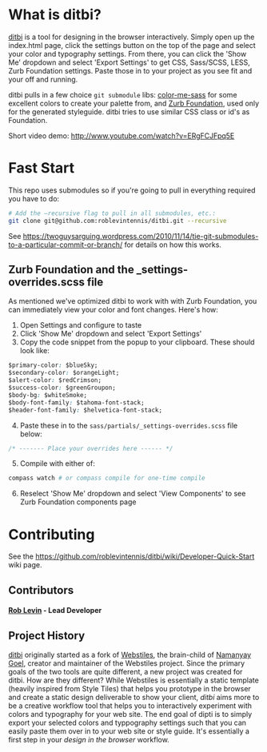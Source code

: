 # What is ditbi?

[ditbi][ditbi] is a tool for designing in the browser interactively. Simply open up the index.html page, click the settings button on the top of the page and select your color and typography settings. From there, you can click the 'Show Me' dropdown and select 'Export Settings' to get CSS, Sass/SCSS, LESS, Zurb Foundation settings. Paste those in to your project as you see fit and your off and running.

ditbi pulls in a few choice `git submodule` libs: [color-me-sass][color-me-sass] for some excellent colors to create your palette from, and [Zurb Foundation][foundation], used only for the generated styleguide. ditbi tries to use similar CSS class or id's as Foundation.

Short video demo: http://www.youtube.com/watch?v=ERgFCJFpq5E

# Fast Start


This repo uses submodules so if you're going to pull in everything required you have to do:

```bash
# Add the –recursive flag to pull in all submodules, etc.:
git clone git@github.com:roblevintennis/ditbi.git --recursive
```
See https://twoguysarguing.wordpress.com/2010/11/14/tie-git-submodules-to-a-particular-commit-or-branch/ for details on how this works.

## Zurb Foundation and the _settings-overrides.scss file

As mentioned we've optimized ditbi to work with with Zurb Foundation, you can immediately view your color and font changes. Here's how:

1.  Open Settings and configure to taste
2.  Click 'Show Me' dropdown and select 'Export Settings'
3.  Copy the code snippet from the popup to your clipboard. These should look like:

```css
$primary-color: $blueSky;
$secondary-color: $orangeLight;
$alert-color: $redCrimson;
$success-color: $greenGroupon;
$body-bg: $whiteSmoke;
$body-font-family: $tahoma-font-stack;
$header-font-family: $helvetica-font-stack;
```

4. Paste these in to the `sass/partials/_settings-overrides.scss` file below:

```css
/* ------- Place your overrides here ------ */
```

5. Compile with either of:

```bash
compass watch # or compass compile for one-time compile
```

6. Reselect 'Show Me' dropdown and select 'View Components' to see Zurb Foundation components page

# Contributing

See the https://github.com/roblevintennis/ditbi/wiki/Developer-Quick-Start wiki page.

## Contributors

#### [Rob Levin](https://github.com/roblevintennis) - Lead Developer

## Project History

[ditbi][ditbi] originally started as a fork of [Webstiles][webstiles], the brain-child of [Namanyay Goel][namanyayg], creator and maintainer of the Webstiles project. Since the primary goals of the two tools are quite different, a new project was created for ditbi. How are they different? While Webstiles is essentially a static template (heavily inspired from Style Tiles) that helps you prototype in the browser and create a static design deliverable to show your client, _ditbi_ aims more to be a creative workflow tool that helps you to interactively experiment with colors and typography for your web site. The end goal of dipti is to simply export your selected colors and typpography settings such that you can easily paste them over in to your web site or style guide. It's essentially a first step in your _design in the browser_ workflow.

[namanyayg]: http://namanyayg.com/
[webstiles]: https://github.com/namanyayg/webstiles
[ditbi]: https://github.com/roblevintennis/ditbi
[color-me-sass]: https://github.com/RichardBray/color-me-sass
[foundation]: https://github.com/zurb/foundation/tree/scss-standalone
